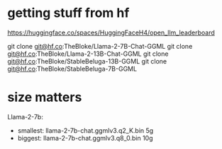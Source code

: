 # getting stuff from hf

https://huggingface.co/spaces/HuggingFaceH4/open_llm_leaderboard

git clone git@hf.co:TheBloke/Llama-2-7B-Chat-GGML
git clone git@hf.co:TheBloke/Llama-2-13B-Chat-GGML
git clone git@hf.co:TheBloke/StableBeluga-13B-GGML
git clone git@hf.co:TheBloke/StableBeluga-7B-GGML

# size matters

Llama-2-7b:
- smallest: llama-2-7b-chat.ggmlv3.q2_K.bin   5g
- biggest:  llama-2-7b-chat.ggmlv3.q8_0.bin  10g



